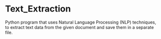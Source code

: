 # Text_Extraction
Python program that uses Natural Language Processing (NLP) techniques, to extract text data from the given document and save them in a separate file.
